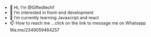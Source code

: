 - 👋 Hi, I’m @Giftedtech1
- 👀 I’m interested in front-end development 
- 🌱 I’m currently learning Javascript and react 
- 📫 How to reach me ...click on the link to message me on Whatsapp Wa.me/2349059464257

<!---
Giftedtech1/Giftedtech1 is a ✨ special ✨ repository because its `README.md` (this file) appears on your GitHub profile.
You can click the Preview link to take a look at your changes.
--->

